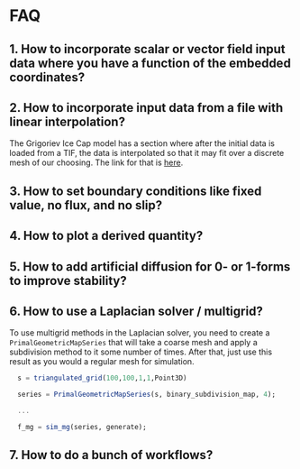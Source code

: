 # FAQ

## 1. How to incorporate scalar or vector field input data where you have a function of the embedded coordinates?

## 2. How to incorporate input data from a file with linear interpolation?

The Grigoriev Ice Cap model has a section where after the initial data is loaded from a TIF, the data is interpolated so that it may fit over a discrete mesh of our choosing. The link for that is [here](../grigoriev/grigoriev.md#loading-a-scientific-dataset).

## 3. How to set boundary conditions like fixed value, no flux, and no slip?

## 4. How to plot a derived quantity?

## 5. How to add artificial diffusion for 0- or 1-forms to improve stability?

## 6. How to use a Laplacian solver / multigrid?

To use multigrid methods in the Laplacian solver, you need to create a `PrimalGeometricMapSeries` that will take a coarse mesh and apply a subdivision method to it some number of times. After that, just use this result as you would a regular mesh for simulation.

```julia
  s = triangulated_grid(100,100,1,1,Point3D)

  series = PrimalGeometricMapSeries(s, binary_subdivision_map, 4);

  ...

  f_mg = sim_mg(series, generate);
```

## 7. How to do a bunch of workflows?
